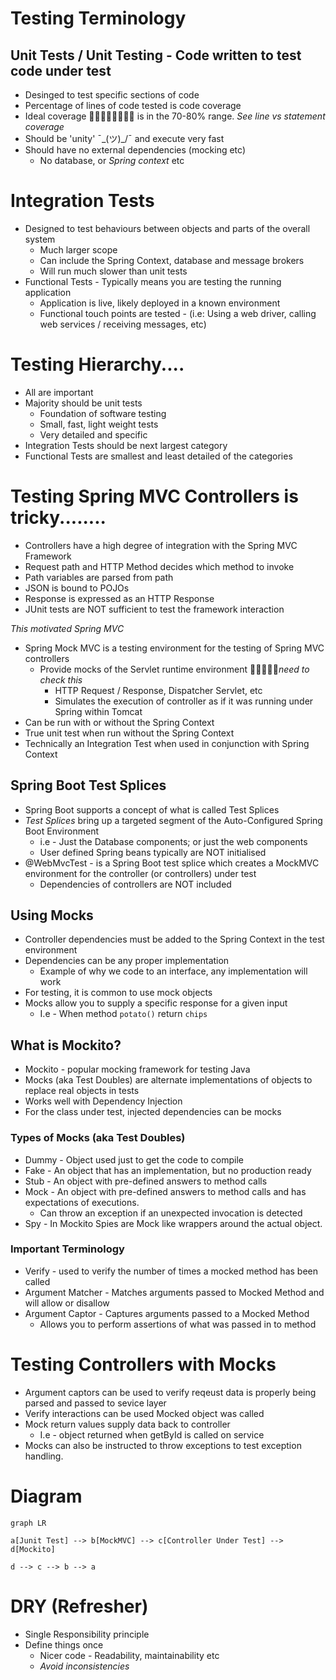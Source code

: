 # Testing Terminology

## Unit Tests / Unit Testing - Code written to test code under test
- Desinged to test specific sections of code
- Percentage of lines of code tested is code coverage
- Ideal coverage 🤔🤔🤔🤔🤔🤔🤔🤔 is in the 70-80% range. *See line vs statement coverage*
- Should be 'unity' ¯\_(ツ)_/¯ and execute very fast
- Should have no external dependencies (mocking etc)
  - No database, or *Spring context* etc

# Integration Tests
- Designed to test behaviours between objects and parts of the overall system
  - Much larger scope
  - Can include the Spring Context, database and message brokers
  - Will run much slower than unit tests
- Functional Tests - Typically means you are testing the running application
  - Application is live, likely deployed in a known environment
  - Functional touch points are tested - (i.e: Using a web driver, calling web services / receiving messages, etc)

# Testing Hierarchy....
- All are important
- Majority should be unit tests
  - Foundation of software testing
  - Small, fast, light weight tests
  - Very detailed and specific
- Integration Tests should be next largest category
- Functional Tests are smallest and least detailed of the categories

# Testing Spring MVC Controllers is tricky........
- Controllers have a high degree of integration with the Spring MVC Framework
- Request path and HTTP Method decides which method to invoke
- Path variables are parsed from path
- JSON is bound to POJOs
- Response is expressed as an HTTP Response
- JUnit tests are NOT sufficient to test the framework interaction

*This motivated Spring MVC*
- Spring Mock MVC is a testing environment for the testing of Spring MVC controllers
  - Provide mocks of the Servlet runtime environment 📖📖📖📖📖*need to check this*
    - HTTP Request / Response, Dispatcher Servlet, etc
    - Simulates the execution of controller as if it was running under Spring within Tomcat
- Can be run with or without the Spring Context
- True unit test when run without the Spring Context
- Technically an Integration Test when used in conjunction with Spring Context

## Spring Boot Test Splices
- Spring Boot supports a concept of what is called Test Splices
- *Test Splices* bring up a targeted segment of the Auto-Configured Spring Boot Environment
  - i.e - Just the Database components; or just the web components
  - User defined Spring beans typically are NOT initialised
- @WebMvcTest - is a Spring Boot test splice which creates a MockMVC environment for the controller (or controllers) under test
  - Dependencies of controllers are NOT included

## Using Mocks
- Controller dependencies must be added to the Spring Context in the test environment
- Dependencies can be any proper implementation
  - Example of why we code to an interface, any implementation will work
- For testing, it is common to use mock objects
- Mocks allow you to supply a specific response for a given input
  - I.e - When method `potato()` return `chips`

## What is Mockito?
- Mockito - popular mocking framework for testing Java
- Mocks (aka Test Doubles) are alternate implementations of objects to replace real objects in tests
- Works well with Dependency Injection
- For the class under test, injected dependencies can be mocks

### Types of Mocks (aka Test Doubles)
- Dummy - Object used just to get the code to compile
- Fake - An object that has an implementation, but no production ready
- Stub - An object with pre-defined answers to method calls
- Mock - An object with pre-defined answers to method calls and has expectations of executions.
  - Can throw an exception if an unexpected invocation is detected
- Spy - In Mockito Spies are Mock like wrappers around the actual object.

### Important Terminology
- Verify - used to verify the number of times a mocked method has been called
- Argument Matcher - Matches arguments passed to Mocked Method and will allow or disallow
- Argument Captor - Captures arguments passed to a Mocked Method
  - Allows you to perform assertions of what was passed in to method

# Testing Controllers with Mocks
- Argument captors can be used to verify reqeust data is properly being parsed and passed to sevice layer
- Verify interactions can be used Mocked object was called
- Mock return values supply data back to controller
  - I.e - object returned when getById is called on service
- Mocks can also be instructed to throw exceptions to test exception handling.

# Diagram

```mermaid
graph LR
    
a[Junit Test] --> b[MockMVC] --> c[Controller Under Test] --> d[Mockito]

d --> c --> b --> a

```

# DRY (Refresher)
- Single Responsibility principle
- Define things once
  - Nicer code - Readability, maintainability etc
  - *Avoid inconsistencies*